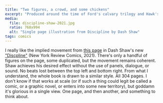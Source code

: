 ```yaml
---
title: "Two figures, a crowd, and some chickens"
excerpt: "Produced around the time of Ford's calvary trilogy and Hawk's \"Red River,\" the movie looks clean and plays nasty, in a way strangely more contemporary than its peers."
media:
  file: discipline-shaw-2021.jpg
  ratio: 768x994
  alt: "Single page illustration from Discipline by Dash Shaw"
tags: comics
---
```

I really like the implied movement from [this page](https://the-comics-journal.sfo3.digitaloceanspaces.com/wp-content/uploads/2021/09/discipline-4.jpg) in Dash Shaw's new ["Discpline"](https://www.tcj.com/reviews/discipline/) (New York Review Comics, 2021). There's only a handful of figures on the page, some duplicated, but the movement remains coherent. Shaw achieves his desired effect without the use of panels, dialogue, or sound. No beats lost between the top left and bottom right. From what I understand, the whole book is drawn to a similar style. All 304 pages. I don't know if that works at scale (or if such a thing could legit be called a comic, or a graphic novel, or enters into some new territory), but goddamn it's glorious in a single view. One page, and then another, and something to think about.
